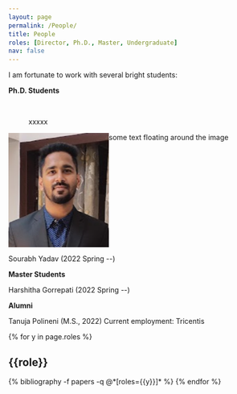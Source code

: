 ```yaml
---
layout: page
permalink: /People/
title: People
roles: [Director, Ph.D., Master, Undergraduate]
nav: false
---
```


I am fortunate to work with several bright students:


**Ph.D. Students**
<div class="col-sm-9">
    <img class="img-fluid rounded z-depth-1" src="{{ '/assets/img/Sourabh.png' | relative_url }}" alt="" title="xxxxxxx"/>
</div>

<figure class="figure">
  <src="/img/Sourabh.png' | relative_url" class="figure-img img-fluid rounded" alt="Sourabh">
  <figcaption class="figure-caption">xxxxx</figcaption>
</figure>
    
<img class="img-fluid rounded z-depth-1" src="./img/Sourabh.png" align="left" width="200px"/>
some text floating around the image

<br clear="left"/>


Sourabh Yadav (2022 Spring --) 


**Master Students**

Harshitha Gorrepati (2022 Spring --) 


**Alumni**

Tanuja Polineni (M.S., 2022) Current employment: Tricentis

<div class="people">

{% for y in page.roles %}
  <h2 class="roles">{{role}}</h2>
  {% bibliography -f papers -q @*[roles={{y}}]* %}
{% endfor %}

</div>

